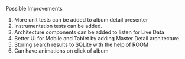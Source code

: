 Possible Improvements

1) More unit tests can be added to album detail presenter
2) Instrumentation tests can be added.
3) Architecture components can be added to listen for Live Data
4) Better UI for Mobile and Tablet by adding Master Detail architecture
5) Storing search results to SQLite with the help of ROOM
6) Can have animations on click of album